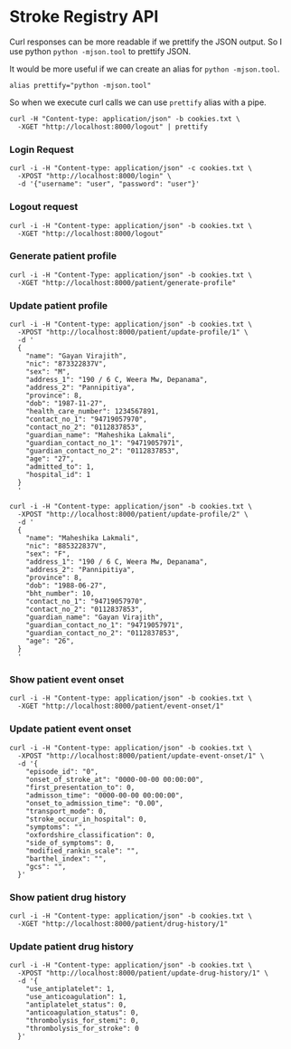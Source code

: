 # Stroke Registry API

Curl responses can be more readable if we prettify the JSON output. So
I use python `python -mjson.tool` to prettify JSON.

It would be more useful if we can create an alias for `python -mjson.tool`.

```
alias prettify="python -mjson.tool"
```

So when we execute curl calls we can use `prettify` alias with a pipe.

```
curl -H "Content-type: application/json" -b cookies.txt \
  -XGET "http://localhost:8000/logout" | prettify

```  


### Login Request

```
curl -i -H "Content-type: application/json" -c cookies.txt \
  -XPOST "http://localhost:8000/login" \
  -d '{"username": "user", "password": "user"}'
```

### Logout request

```
curl -i -H "Content-type: application/json" -b cookies.txt \
  -XGET "http://localhost:8000/logout"
```

### Generate patient profile

```
curl -i -H "Content-Type: application/json" -b cookies.txt \
  -XGET "http://localhost:8000/patient/generate-profile"
```

### Update patient profile

```
curl -i -H "Content-type: application/json" -b cookies.txt \
  -XPOST "http://localhost:8000/patient/update-profile/1" \
  -d '
  {
    "name": "Gayan Virajith", 
    "nic": "873322837V", 
    "sex": "M",
    "address_1": "190 / 6 C, Weera Mw, Depanama",
    "address_2": "Pannipitiya",
    "province": 8,
    "dob": "1987-11-27",
    "health_care_number": 1234567891,
    "contact_no_1": "94719057970",
    "contact_no_2": "0112837853",
    "guardian_name": "Maheshika Lakmali",
    "guardian_contact_no_1": "94719057971",
    "guardian_contact_no_2": "0112837853",
    "age": "27",
    "admitted_to": 1,
    "hospital_id": 1
  }
  '
```

```
curl -i -H "Content-type: application/json" -b cookies.txt \
  -XPOST "http://localhost:8000/patient/update-profile/2" \
  -d '
  {
    "name": "Maheshika Lakmali", 
    "nic": "885322837V", 
    "sex": "F",
    "address_1": "190 / 6 C, Weera Mw, Depanama",
    "address_2": "Pannipitiya",
    "province": 8,
    "dob": "1988-06-27",
    "bht_number": 10,
    "contact_no_1": "94719057970",
    "contact_no_2": "0112837853",
    "guardian_name": "Gayan Virajith",
    "guardian_contact_no_1": "94719057971",
    "guardian_contact_no_2": "0112837853",
    "age": "26",
  }
  '
```


### Show patient event onset

```
curl -i -H "Content-type: application/json" -b cookies.txt \
  -XGET "http://localhost:8000/patient/event-onset/1"
```

### Update patient event onset

```
curl -i -H "Content-type: application/json" -b cookies.txt \
  -XPOST "http://localhost:8000/patient/update-event-onset/1" \
  -d '{
    "episode_id": "0",
    "onset_of_stroke_at": "0000-00-00 00:00:00",
    "first_presentation_to": 0,
    "admisson_time": "0000-00-00 00:00:00",
    "onset_to_admission_time": "0.00",
    "transport_mode": 0,
    "stroke_occur_in_hospital": 0,
    "symptoms": "",
    "oxfordshire_classification": 0,
    "side_of_symptoms": 0,
    "modified_rankin_scale": "",
    "barthel_index": "",
    "gcs": "",
  }'
```


### Show patient drug history

```
curl -i -H "Content-type: application/json" -b cookies.txt \
  -XGET "http://localhost:8000/patient/drug-history/1"
```

### Update patient drug history

```
curl -i -H "Content-type: application/json" -b cookies.txt \
  -XPOST "http://localhost:8000/patient/update-drug-history/1" \
  -d '{
    "use_antiplatelet": 1,
    "use_anticoagulation": 1,
    "antiplatelet_status": 0,
    "anticoagulation_status": 0,
    "thrombolysis_for_stemi": 0,
    "thrombolysis_for_stroke": 0
  }'
  
```
